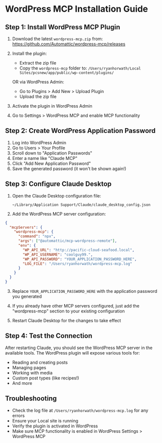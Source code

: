 # WordPress MCP Installation Guide

## Step 1: Install WordPress MCP Plugin

1. Download the latest `wordpress-mcp.zip` from:
   https://github.com/Automattic/wordpress-mcp/releases

2. Install the plugin:
   - Extract the zip file
   - Copy the `wordpress-mcp` folder to:
     `/Users/ryanhorwath/Local Sites/pcsnew/app/public/wp-content/plugins/`
   
   OR via WordPress Admin:
   - Go to Plugins > Add New > Upload Plugin
   - Upload the zip file

3. Activate the plugin in WordPress Admin

4. Go to Settings > WordPress MCP and enable MCP functionality

## Step 2: Create WordPress Application Password

1. Log into WordPress Admin
2. Go to Users > Your Profile
3. Scroll down to "Application Passwords"
4. Enter a name like "Claude MCP"
5. Click "Add New Application Password"
6. Save the generated password (it won't be shown again!)

## Step 3: Configure Claude Desktop

1. Open the Claude Desktop configuration file:
   ```
   ~/Library/Application Support/Claude/claude_desktop_config.json
   ```

2. Add the WordPress MCP server configuration:

```json
{
  "mcpServers": {
    "wordpress-mcp": {
      "command": "npx",
      "args": ["@automattic/mcp-wordpress-remote"],
      "env": {
        "WP_API_URL": "http://pacific-cloud-seafood.local",
        "WP_API_USERNAME": "coolguy99.",
        "WP_API_PASSWORD": "YOUR_APPLICATION_PASSWORD_HERE",
        "LOG_FILE": "/Users/ryanhorwath/wordpress-mcp.log"
      }
    }
  }
}
```

3. Replace `YOUR_APPLICATION_PASSWORD_HERE` with the application password you generated

4. If you already have other MCP servers configured, just add the "wordpress-mcp" section to your existing configuration

5. Restart Claude Desktop for the changes to take effect

## Step 4: Test the Connection

After restarting Claude, you should see the WordPress MCP server in the available tools. The WordPress plugin will expose various tools for:
- Reading and creating posts
- Managing pages
- Working with media
- Custom post types (like recipes!)
- And more

## Troubleshooting

- Check the log file at `/Users/ryanhorwath/wordpress-mcp.log` for any errors
- Ensure your Local site is running
- Verify the plugin is activated in WordPress
- Make sure MCP functionality is enabled in WordPress Settings > WordPress MCP
